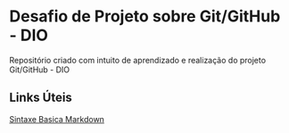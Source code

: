 # Desafio de Projeto sobre Git/GitHub - DIO
Repositório criado com intuito de aprendizado e realização do projeto Git/GitHub - DIO

## Links Úteis
[Sintaxe Basica Markdown](https://www.markdownguide.org/basic-syntax/)

